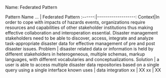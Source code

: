 Name: Federated Pattern


<centre>
Pattern Name ... | Federated Pattern
:------:|-------------------:
Context|In order to cope with impacts of hazards events, organizations require resources and capabilities of other stakeholder institutions thus making effective collaboration and interoperation essential. Disaster management stakeholders  need to be able to discover, access, integrate and analyze task-appropriate disaster data for effective management of pre and post disaster issues. 
Problem  | disaster related data or information is held by different stakeholders in heterogeneous, multiple schemas, markup languages, with different vocabularies and conceptualizations.
Solution | a user is able to access multiple disaster data repositories based on a single query using a single interface
known uses | data integration
xx | XX
xx  | XX
</centre>
